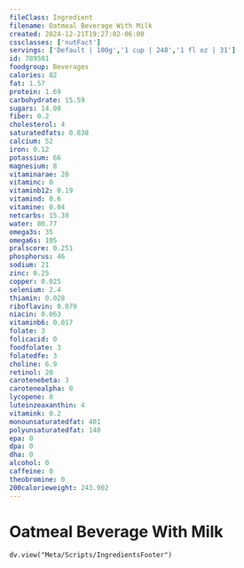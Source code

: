 ```yaml
---
fileClass: Ingredient
filename: Oatmeal Beverage With Milk
created: 2024-12-21T19:27:02-06:00
cssclasses: ['nutFact']
servings: ['Default | 100g','1 cup | 248','1 fl oz | 31']
id: 789581
foodgroup: Beverages
calories: 82
fat: 1.57
protein: 1.69
carbohydrate: 15.59
sugars: 14.08
fiber: 0.2
cholesterol: 4
saturatedfats: 0.838
calcium: 52
iron: 0.12
potassium: 66
magnesium: 8
vitaminarae: 20
vitaminc: 0
vitaminb12: 0.19
vitamind: 0.6
vitamine: 0.04
netcarbs: 15.39
water: 80.77
omega3s: 35
omega6s: 105
pralscore: 0.251
phosphorus: 46
sodium: 21
zinc: 0.25
copper: 0.025
selenium: 2.4
thiamin: 0.028
riboflavin: 0.079
niacin: 0.063
vitaminb6: 0.017
folate: 3
folicacid: 0
foodfolate: 3
folatedfe: 3
choline: 6.9
retinol: 20
carotenebeta: 3
carotenealpha: 0
lycopene: 0
luteinzeaxanthin: 4
vitamink: 0.2
monounsaturatedfat: 401
polyunsaturatedfat: 140
epa: 0
dpa: 0
dha: 0
alcohol: 0
caffeine: 0
theobromine: 0
200calorieweight: 243.902
---
```


# Oatmeal Beverage With Milk

```dataviewjs
dv.view("Meta/Scripts/IngredientsFooter")
```